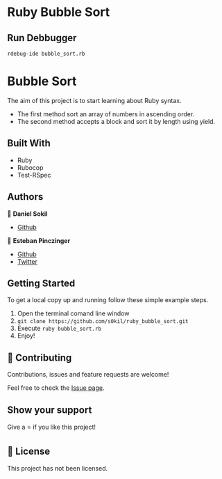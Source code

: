 # Ruby Bubble Sort

## Run Debbugger

`rdebug-ide bubble_sort.rb`

# Bubble Sort

The aim of this project is to start learning about Ruby syntax.

- The first method sort an array of numbers in ascending order.
- The second method accepts a block and sort it by length using yield.

## Built With

- Ruby
- Rubocop
- Test-RSpec

## Authors

👤 **Daniel Sokil**

- [Github](https://github.com/s0kil)

👤 **Esteban Pinczinger**

- [Github](https://github.com/epinczinger)
- [Twitter](https://twitter.com/epinczinger)

## Getting Started

To get a local copy up and running follow these simple example steps.

1. Open the terminal comand line window
2. `git clone https://github.com/s0kil/ruby_bubble_sort.git`
3. Execute `ruby bubble_sort.rb`
4. Enjoy!

## 🤝 Contributing

Contributions, issues and feature requests are welcome!

Feel free to check the [Issue page](https://github.com/s0kil/ruby_bubble_sort/issues).

## Show your support

Give a ⭐️ if you like this project!

## 📝 License

This project has not been licensed.
